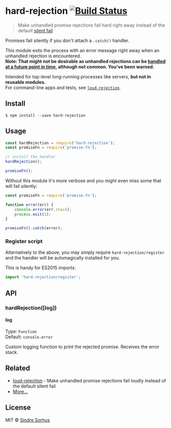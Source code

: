 # hard-rejection [![Build Status](https://travis-ci.org/sindresorhus/hard-rejection.svg?branch=master)](https://travis-ci.org/sindresorhus/hard-rejection)

> Make unhandled promise rejections fail hard right away instead of the default [silent fail](https://gist.github.com/benjamingr/0237932cee84712951a2)

Promises fail silently if you don't attach a `.catch()` handler.

This module exits the process with an error message right away when an unhandled rejection is encountered.<br>
**Note: That might not be desirable as unhandled rejections can be [handled at a future point in time](https://nodejs.org/api/process.html#process_event_unhandledrejection), although not common. You've been warned.**

Intended for top-level long-running processes like servers, **but not in reusable modules.**<br>
For command-line apps and tests, see [`loud-rejection`](https://github.com/sindresorhus/loud-rejection).


## Install

```
$ npm install --save hard-rejection
```


## Usage

```js
const hardRejection = require('hard-rejection');
const promiseFn = require('promise-fn');

// install the handler
hardRejection();

promiseFn();
```

Without this module it's more verbose and you might even miss some that will fail silently:

```js
const promiseFn = require('promise-fn');

function error(err) {
	console.error(err.stack);
	process.exit(1);
}

promiseFn().catch(error);
```

### Register script

Alternatively to the above, you may simply require `hard-rejection/register` and the handler will be automagically installed for you.

This is handy for ES2015 imports:

```js
import 'hard-rejection/register';
```


## API

### hardRejection([log])

#### log

Type: `Function`<br>
Default: `console.error`

Custom logging function to print the rejected promise. Receives the error stack.


## Related

- [loud-rejection](https://github.com/sindresorhus/loud-rejection) - Make unhandled promise rejections fail loudly instead of the default silent fail
- [More…](https://github.com/sindresorhus/promise-fun)


## License

MIT © [Sindre Sorhus](https://sindresorhus.com)

